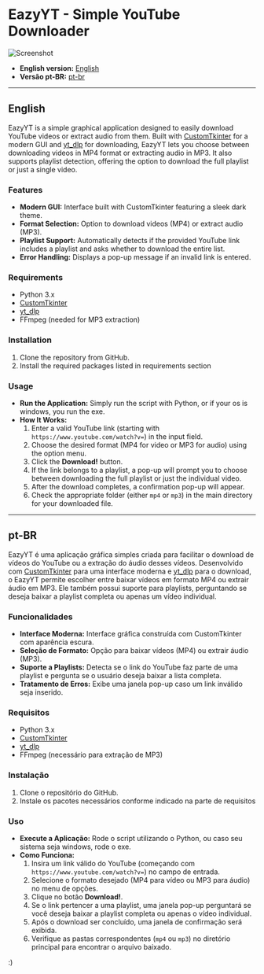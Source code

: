 # EazyYT - Simple YouTube Downloader  
![Screenshot](https://i.imgur.com/DP99oZY.png)

- **English version:** [English](#english)
- **Versão pt-BR:** [pt-br](#pt-br)

---

## English

EazyYT is a simple graphical application designed to easily download YouTube videos or extract audio from them. Built with [CustomTkinter](https://github.com/TomSchimansky/CustomTkinter) for a modern GUI and [yt_dlp](https://github.com/yt-dlp/yt-dlp) for downloading, EazyYT lets you choose between downloading videos in MP4 format or extracting audio in MP3. It also supports playlist detection, offering the option to download the full playlist or just a single video.

### Features
- **Modern GUI:** Interface built with CustomTkinter featuring a sleek dark theme.
- **Format Selection:** Option to download videos (MP4) or extract audio (MP3).
- **Playlist Support:** Automatically detects if the provided YouTube link includes a playlist and asks whether to download the entire list.
- **Error Handling:** Displays a pop-up message if an invalid link is entered.

### Requirements
- Python 3.x  
- [CustomTkinter](https://github.com/TomSchimansky/CustomTkinter)  
- [yt_dlp](https://github.com/yt-dlp/yt-dlp)  
- FFmpeg (needed for MP3 extraction)

### Installation
1. Clone the repository from GitHub.
2. Install the required packages listed in requirements section

### Usage
- **Run the Application:** Simply run the script with Python, or if your os is windows, you run the exe.
- **How It Works:**  
  1. Enter a valid YouTube link (starting with `https://www.youtube.com/watch?v=`) in the input field.  
  2. Choose the desired format (MP4 for video or MP3 for audio) using the option menu.  
  3. Click the **Download!** button.  
  4. If the link belongs to a playlist, a pop-up will prompt you to choose between downloading the full playlist or just the individual video.  
  5. After the download completes, a confirmation pop-up will appear.  
  6. Check the appropriate folder (either `mp4` or `mp3`) in the main directory for your downloaded file.

---

## pt-BR

EazyYT é uma aplicação gráfica simples criada para facilitar o download de vídeos do YouTube ou a extração do áudio desses vídeos. Desenvolvido com [CustomTkinter](https://github.com/TomSchimansky/CustomTkinter) para uma interface moderna e [yt_dlp](https://github.com/yt-dlp/yt-dlp) para o download, o EazyYT permite escolher entre baixar vídeos em formato MP4 ou extrair áudio em MP3. Ele também possui suporte para playlists, perguntando se deseja baixar a playlist completa ou apenas um vídeo individual.

### Funcionalidades
- **Interface Moderna:** Interface gráfica construída com CustomTkinter com aparência escura.
- **Seleção de Formato:** Opção para baixar vídeos (MP4) ou extrair áudio (MP3).
- **Suporte a Playlists:** Detecta se o link do YouTube faz parte de uma playlist e pergunta se o usuário deseja baixar a lista completa.
- **Tratamento de Erros:** Exibe uma janela pop-up caso um link inválido seja inserido.

### Requisitos
- Python 3.x  
- [CustomTkinter](https://github.com/TomSchimansky/CustomTkinter)  
- [yt_dlp](https://github.com/yt-dlp/yt-dlp)  
- FFmpeg (necessário para extração de MP3)

### Instalação
1. Clone o repositório do GitHub.
2. Instale os pacotes necessários conforme indicado na parte de requisitos

### Uso
- **Execute a Aplicação:** Rode o script utilizando o Python, ou caso seu sistema seja windows, rode o exe.
- **Como Funciona:**  
  1. Insira um link válido do YouTube (começando com `https://www.youtube.com/watch?v=`) no campo de entrada.  
  2. Selecione o formato desejado (MP4 para vídeo ou MP3 para áudio) no menu de opções.  
  3. Clique no botão **Download!**.  
  4. Se o link pertencer a uma playlist, uma janela pop-up perguntará se você deseja baixar a playlist completa ou apenas o vídeo individual.  
  5. Após o download ser concluído, uma janela de confirmação será exibida.  
  6. Verifique as pastas correspondentes (`mp4` ou `mp3`) no diretório principal para encontrar o arquivo baixado.


:)
